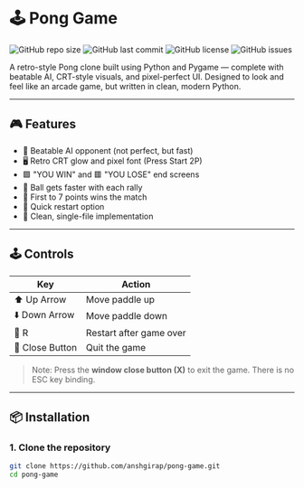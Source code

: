 # 🕹️ Pong Game

![GitHub repo size](https://img.shields.io/github/repo-size/anshgirap/pong-game)
![GitHub last commit](https://img.shields.io/github/last-commit/anshgirap/pong-game)
![GitHub license](https://img.shields.io/github/license/anshgirap/pong-game)
![GitHub issues](https://img.shields.io/github/issues/anshgirap/pong-game)

A retro-style Pong clone built using Python and Pygame — complete with beatable AI, CRT-style visuals, and pixel-perfect UI. Designed to look and feel like an arcade game, but written in clean, modern Python.

---

## 🎮 Features

- 🧠 Beatable AI opponent (not perfect, but fast)
- 🖥️ Retro CRT glow and pixel font (Press Start 2P)
- 🟩 "YOU WIN" and 🟥 "YOU LOSE" end screens
- 🎯 Ball gets faster with each rally
- 🏁 First to 7 points wins the match
- 🔁 Quick restart option
- 💾 Clean, single-file implementation

---

## 🕹️ Controls

| Key             | Action                  |
| --------------- | ----------------------- |
| ⬆️ Up Arrow     | Move paddle up          |
| ⬇️ Down Arrow   | Move paddle down        |
| 🔁 R            | Restart after game over |
| 🔴 Close Button | Quit the game           |

> Note: Press the **window close button (X)** to exit the game. There is no ESC key binding.

---

## 📦 Installation

### 1. Clone the repository

```bash
git clone https://github.com/anshgirap/pong-game.git
cd pong-game
```
